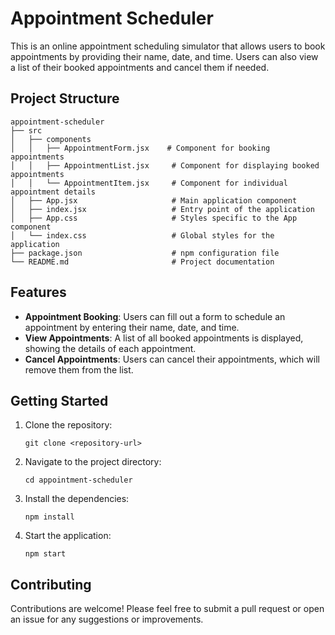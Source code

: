 # Appointment Scheduler

This is an online appointment scheduling simulator that allows users to book appointments by providing their name, date, and time. Users can also view a list of their booked appointments and cancel them if needed.

## Project Structure

```
appointment-scheduler
├── src
│   ├── components
│   │   ├── AppointmentForm.jsx    # Component for booking appointments
│   │   ├── AppointmentList.jsx     # Component for displaying booked appointments
│   │   └── AppointmentItem.jsx     # Component for individual appointment details
│   ├── App.jsx                     # Main application component
│   ├── index.jsx                   # Entry point of the application
│   ├── App.css                     # Styles specific to the App component
│   └── index.css                   # Global styles for the application
├── package.json                    # npm configuration file
└── README.md                       # Project documentation
```

## Features

- **Appointment Booking**: Users can fill out a form to schedule an appointment by entering their name, date, and time.
- **View Appointments**: A list of all booked appointments is displayed, showing the details of each appointment.
- **Cancel Appointments**: Users can cancel their appointments, which will remove them from the list.

## Getting Started

1. Clone the repository:
   ```
   git clone <repository-url>
   ```

2. Navigate to the project directory:
   ```
   cd appointment-scheduler
   ```

3. Install the dependencies:
   ```
   npm install
   ```

4. Start the application:
   ```
   npm start
   ```

## Contributing

Contributions are welcome! Please feel free to submit a pull request or open an issue for any suggestions or improvements.